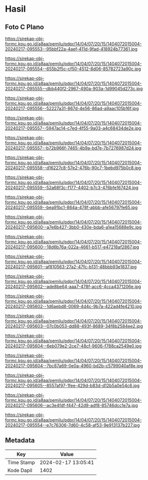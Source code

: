 # Hasil

## Foto C Plano

https://sirekap-obj-formc.kpu.go.id/a8aa/pemilu/pdpr/14/04/07/20/15/1404072015004-20240217-095553--95bbf22a-4aef-411d-9fad-418924b77361.jpg

https://sirekap-obj-formc.kpu.go.id/a8aa/pemilu/pdpr/14/04/07/20/15/1404072015004-20240217-095554--655b2f5c-cf50-4512-8d06-85782723a90c.jpg

https://sirekap-obj-formc.kpu.go.id/a8aa/pemilu/pdpr/14/04/07/20/15/1404072015004-20240217-095555--dbb440f2-2967-490a-903a-1d99045d273c.jpg

https://sirekap-obj-formc.kpu.go.id/a8aa/pemilu/pdpr/14/04/07/20/15/1404072015004-20240217-095556--52227a31-867d-4e56-86ad-a9aac105b16f.jpg

https://sirekap-obj-formc.kpu.go.id/a8aa/pemilu/pdpr/14/04/07/20/15/1404072015004-20240217-095557--5947ac14-c7ed-4f55-9a03-a4c68434de2e.jpg

https://sirekap-obj-formc.kpu.go.id/a8aa/pemilu/pdpr/14/04/07/20/15/1404072015004-20240217-095557--b72b966f-7465-4b9a-bd7e-7b7276987d24.jpg

https://sirekap-obj-formc.kpu.go.id/a8aa/pemilu/pdpr/14/04/07/20/15/1404072015004-20240217-095558--d16227c8-57e2-476b-90c7-1bebd975b0c8.jpg

https://sirekap-obj-formc.kpu.go.id/a8aa/pemilu/pdpr/14/04/07/20/15/1404072015004-20240217-095559--52a68f3c-f177-4402-b7c3-476bfe167424.jpg

https://sirekap-obj-formc.kpu.go.id/a8aa/pemilu/pdpr/14/04/07/20/15/1404072015004-20240217-095559--bea91bc1-864a-478f-abbb-afe56797fe65.jpg

https://sirekap-obj-formc.kpu.go.id/a8aa/pemilu/pdpr/14/04/07/20/15/1404072015004-20240217-095600--a7e6b427-3bb0-430e-bda6-a1ea15688e9c.jpg

https://sirekap-obj-formc.kpu.go.id/a8aa/pemilu/pdpr/14/04/07/20/15/1404072015004-20240217-095600--18d6b76a-022a-4661-b517-e47218af2867.jpg

https://sirekap-obj-formc.kpu.go.id/a8aa/pemilu/pdpr/14/04/07/20/15/1404072015004-20240217-095601--af810563-27a2-47fc-b131-48bbb93e1837.jpg

https://sirekap-obj-formc.kpu.go.id/a8aa/pemilu/pdpr/14/04/07/20/15/1404072015004-20240217-095602--ade8be64-aaa7-478f-acc6-4cca4371206e.jpg

https://sirekap-obj-formc.kpu.go.id/a8aa/pemilu/pdpr/14/04/07/20/15/1404072015004-20240217-095602--1d6aebd8-0069-4d4c-9b7a-422ad4fe4210.jpg

https://sirekap-obj-formc.kpu.go.id/a8aa/pemilu/pdpr/14/04/07/20/15/1404072015004-20240217-095603--07c0b053-dd88-493f-8689-34f8b2584ee2.jpg

https://sirekap-obj-formc.kpu.go.id/a8aa/pemilu/pdpr/14/04/07/20/15/1404072015004-20240217-095604--6eb079e2-2ce7-48cf-9606-f788ca2549e0.jpg

https://sirekap-obj-formc.kpu.go.id/a8aa/pemilu/pdpr/14/04/07/20/15/1404072015004-20240217-095604--7bc87a69-0e0a-4960-bd2b-c5799040af8e.jpg

https://sirekap-obj-formc.kpu.go.id/a8aa/pemilu/pdpr/14/04/07/20/15/1404072015004-20240217-095605--8557af97-1fee-429d-b83d-d12b5a0e54c6.jpg

https://sirekap-obj-formc.kpu.go.id/a8aa/pemilu/pdpr/14/04/07/20/15/1404072015004-20240217-095606--ac3e4fdf-f447-42d9-adf8-85746dcc1e7a.jpg

https://sirekap-obj-formc.kpu.go.id/a8aa/pemilu/pdpr/14/04/07/20/15/1404072015004-20240217-095554--e7c76306-7d60-4c58-af53-9e913137b227.jpg


## Metadata

| Key        | Value               |
| ---------- | ------------------- |
| Time Stamp | 2024-02-17 13:05:41 |
| Kode Dapil | 1402                |



